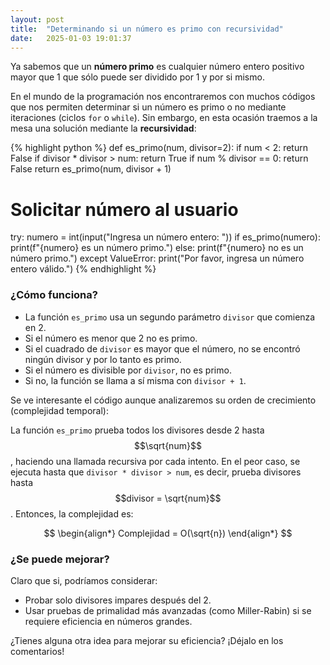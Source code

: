 ```yaml
---
layout: post
title:  "Determinando si un número es primo con recursividad"
date:   2025-01-03 19:01:37
---
```


Ya sabemos que un **número primo** es cualquier número entero positivo mayor que 1 que sólo puede ser dividido por 1 y por si mismo.

En el mundo de la programación nos encontraremos con muchos códigos que nos permiten determinar si un número es primo o no mediante iteraciones (ciclos `for` o `while`). Sin embargo, en esta ocasión traemos a la mesa una solución mediante la **recursividad**:

{% highlight python %}
def es_primo(num, divisor=2):
    if num < 2:
        return False
    if divisor * divisor > num:
        return True
    if num % divisor == 0:
        return False
    return es_primo(num, divisor + 1)

# Solicitar número al usuario
try:
    numero = int(input("Ingresa un número entero: "))
    if es_primo(numero):
        print(f"{numero} es un número primo.")
    else:
        print(f"{numero} no es un número primo.")
except ValueError:
    print("Por favor, ingresa un número entero válido.")
{% endhighlight %}

### ¿Cómo funciona?

* La función `es_primo` usa un segundo parámetro `divisor` que comienza en 2.
* Si el número es menor que 2 no es primo.
* Si el cuadrado de `divisor` es mayor que el número, no se encontró ningún divisor y por lo tanto es primo.
* Si el número es divisible por `divisor`, no es primo.
* Si no, la función se llama a sí misma con `divisor + 1`.

Se ve interesante el código aunque analizaremos su orden de crecimiento (complejidad temporal):

La función `es_primo` prueba todos los divisores desde 2 hasta $$\sqrt{num}$$, haciendo una llamada recursiva por cada intento. En el peor caso, se ejecuta hasta que `divisor * divisor > num`, es decir, prueba divisores hasta $$divisor = \sqrt{num}$$. Entonces, la complejidad es:

$$
\begin{align*}
Complejidad = O(\sqrt{n})
\end{align*}
$$

### ¿Se puede mejorar?

Claro que si, podríamos considerar:

* Probar solo divisores impares después del 2.
* Usar pruebas de primalidad más avanzadas (como Miller-Rabin) si se requiere eficiencia en números grandes.

¿Tienes alguna otra idea para mejorar su eficiencia? ¡Déjalo en los comentarios!

<script src="https://giscus.app/client.js"
        data-repo="elerizoinformatico/elerizoinformatico.github.io"
        data-repo-id="R_kgDONQWa5A"
        data-category="Ideas"
        data-category-id="DIC_kwDONQWa5M4CqaFl"
        data-mapping="pathname"
        data-strict="0"
        data-reactions-enabled="1"
        data-emit-metadata="0"
        data-input-position="bottom"
        data-theme="light_high_contrast"
        data-lang="es"
        crossorigin="anonymous"
        async>
</script>